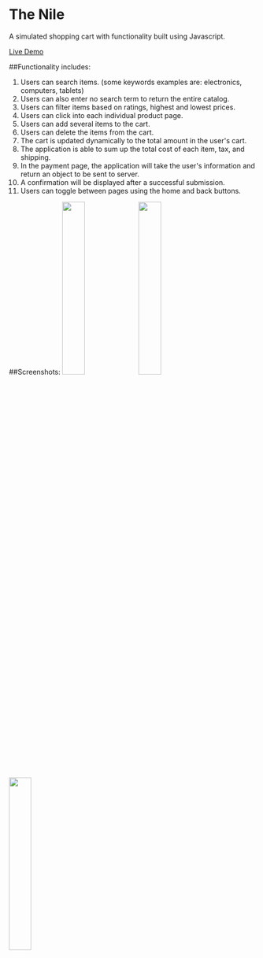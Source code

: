 # The Nile

A simulated shopping cart with functionality built using Javascript.

[Live Demo](https://nile.herokuapp.com/)

##Functionality includes:
1. Users can search items.  (some keywords examples are: electronics, computers, tablets)
2. Users can also enter no search term to return the entire catalog.
3. Users can filter items based on ratings, highest and lowest prices.
4. Users can click into each individual product page.
5. Users can add several items to the cart.
6. Users can delete the items from the cart.
7. The cart is updated dynamically to the total amount in the user's cart.
8. The application is able to sum up the total cost of each item, tax, and shipping.
9. In the payment page, the application will take the user's information and return an object to be sent to server.
10. A confirmation will be displayed after a successful submission.
11. Users can toggle between pages using the home and back buttons.

##Screenshots:
<img src="https://cloud.githubusercontent.com/assets/528146/14539010/4c52bdea-0233-11e6-8ff6-07ac22969f08.png" width="30%"></img>
<img src="https://cloud.githubusercontent.com/assets/528146/14539022/59a0d540-0233-11e6-9788-a2888d3a4a4e.png" width="30%"></img> 
<img src="https://cloud.githubusercontent.com/assets/528146/14539028/5ec48a62-0233-11e6-8245-6d2cc3a24c74.png" width="30%"></img> 

